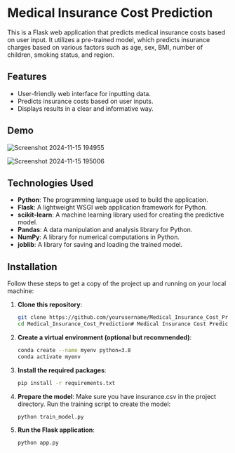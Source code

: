 # Medical Insurance Cost Prediction

This is a Flask web application that predicts medical insurance costs based on user input. It utilizes a pre-trained model, which predicts insurance charges based on various factors such as age, sex, BMI, number of children, smoking status, and region.

## Features

- User-friendly web interface for inputting data.
- Predicts insurance costs based on user inputs.
- Displays results in a clear and informative way.

## Demo
![Screenshot 2024-11-15 194955](https://github.com/user-attachments/assets/404a60c8-5970-4d8e-858b-51112d6900cb)

![Screenshot 2024-11-15 195006](https://github.com/user-attachments/assets/8b91c239-3de6-4063-b199-951f9fd0e0a7)

## Technologies Used

- **Python**: The programming language used to build the application.
- **Flask**: A lightweight WSGI web application framework for Python.
- **scikit-learn**: A machine learning library used for creating the predictive model.
- **Pandas**: A data manipulation and analysis library for Python.
- **NumPy**: A library for numerical computations in Python.
- **joblib**: A library for saving and loading the trained model.

## Installation

Follow these steps to get a copy of the project up and running on your local machine:

1. **Clone this repository**:
   ```bash
   git clone https://github.com/yourusername/Medical_Insurance_Cost_Prediction.git
   cd Medical_Insurance_Cost_Prediction# Medical Insurance Cost Predictor
2. **Create a virtual environment (optional but recommended)**:
   ```bash
   conda create --name myenv python=3.8
   conda activate myenv
3. **Install the required packages**:
   ```bash
   pip install -r requirements.txt
4. **Prepare the model**:
   Make sure you have insurance.csv in the project directory.
   Run the training script to create the model:
   ```bash
   python train_model.py
5. **Run the Flask application**:
   ```bash
   python app.py
